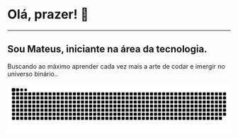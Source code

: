# Olá, prazer! 🤝
<hr>
<h2> Sou Mateus, iniciante na área da tecnologia. </h2>

<p> Buscando ao máximo aprender cada vez mais a arte de codar e imergir no universo binário.. </p>        
  
  ![Snake animation](https://github.com/ellen2121/ellen2121/blob/output/github-contribution-grid-snake.svg)
 
